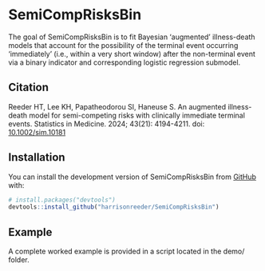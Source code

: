 
<!-- README.md is generated from README.Rmd. Please edit that file -->

# SemiCompRisksBin

The goal of SemiCompRisksBin is to fit Bayesian ‘augmented’
illness-death models that account for the possibility of the terminal
event occurring ‘immediately’ (i.e., within a very short window) after
the non-terminal event via a binary indicator and corresponding logistic
regression submodel.

## Citation

Reeder HT, Lee KH, Papatheodorou SI, Haneuse S. An augmented
illness-death model for semi-competing risks with clinically immediate
terminal events. Statistics in Medicine. 2024; 43(21): 4194-4211. doi:
[10.1002/sim.10181](https://doi.org/10.1002/sim.10181)

## Installation

You can install the development version of SemiCompRisksBin from
[GitHub](https://github.com/) with:

``` r
# install.packages("devtools")
devtools::install_github("harrisonreeder/SemiCompRisksBin")
```

## Example

A complete worked example is provided in a script located in the demo/
folder.
